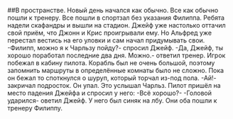 ##В пространстве. 
Новый день начался как обычно. Все как обычно пошли к тренеру. Все пошли в спортзал без указания Филиппа. Ребята надели скафандры и вышли на стадион. Джейф уже настолько оттачил свой приём, что Джонн и Крис проигрывали ему. Но Альфред уже перестал вестись на его уловки и сам начал придумывать свои. 
-Филипп, можно я к Чарльзу пойду?- спросил Джейф.
-Да, Джейф, ты хорошо поработал последние два дня. Можно.- ответил тренер.
Игрок побежал в кабину пилота. Корабль был не очень большой, поэтому запомнить маршруты в определённые комнаты было не сложно. Пока он бежал то споткнулся о шуруп, который торчал из-под пола. 
-Ай!- закричал подросток. 
Он упал. Это услышал Чарльз. Пилот пришёл на место падения Джейфа и спросил у него:
-Всё хорошо?- 
-Головой ударился- оветил Джейф. 
У него был синяк на лбу. Они оба пошли к тренеру Филиппу. 